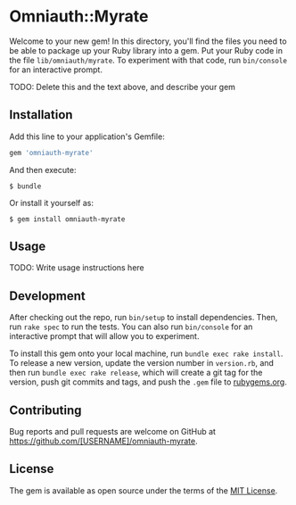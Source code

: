 # Omniauth::Myrate

Welcome to your new gem! In this directory, you'll find the files you need to be able to package up your Ruby library into a gem. Put your Ruby code in the file `lib/omniauth/myrate`. To experiment with that code, run `bin/console` for an interactive prompt.

TODO: Delete this and the text above, and describe your gem

## Installation

Add this line to your application's Gemfile:

```ruby
gem 'omniauth-myrate'
```

And then execute:

    $ bundle

Or install it yourself as:

    $ gem install omniauth-myrate

## Usage

TODO: Write usage instructions here

## Development

After checking out the repo, run `bin/setup` to install dependencies. Then, run `rake spec` to run the tests. You can also run `bin/console` for an interactive prompt that will allow you to experiment.

To install this gem onto your local machine, run `bundle exec rake install`. To release a new version, update the version number in `version.rb`, and then run `bundle exec rake release`, which will create a git tag for the version, push git commits and tags, and push the `.gem` file to [rubygems.org](https://rubygems.org).

## Contributing

Bug reports and pull requests are welcome on GitHub at https://github.com/[USERNAME]/omniauth-myrate.

## License

The gem is available as open source under the terms of the [MIT License](https://opensource.org/licenses/MIT).
